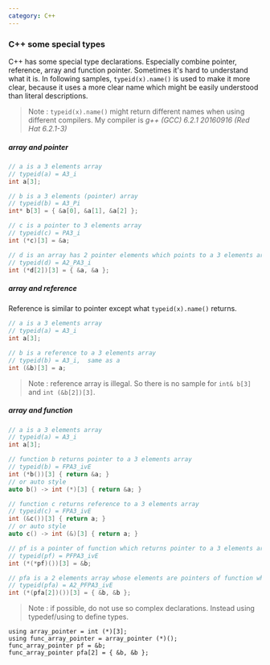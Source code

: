```yaml
---
category: C++
---
```


### C++ some special types
C++ has some special type declarations. Especially combine pointer, reference, array and function pointer. Sometimes it's hard to understand what it is. In following samples, `typeid(x).name()` is used to make it more clear, because it uses a more clear name which might be easily understood than  literal descriptions.
> Note : `typeid(x).name()` might return different names when using different compilers. My compiler is *g++ (GCC) 6.2.1 20160916 (Red Hat 6.2.1-3)*

##### array and pointer
```c++
// a is a 3 elements array
// typeid(a) = A3_i
int a[3];

// b is a 3 elements (pointer) array
// typeid(b) = A3_Pi
int* b[3] = { &a[0], &a[1], &a[2] };

// c is a pointer to 3 elements array
// typeid(c) = PA3_i
int (*c)[3] = &a;

// d is an array has 2 pointer elements which points to a 3 elements array
// typeid(d) = A2_PA3_i
int (*d[2])[3] = { &a, &a };
```

##### array and reference
Reference is similar to pointer except what `typeid(x).name()` returns.
```c++
// a is a 3 elements array
// typeid(a) = A3_i
int a[3];

// b is a reference to a 3 elements array
// typeid(b) = A3_i,  same as a
int (&b)[3] = a;
```
> Note : reference array is illegal. So there is no sample for `int& b[3]` and `int (&b[2])[3]`.

##### array and function
```c++
// a is a 3 elements array
// typeid(a) = A3_i
int a[3];

// function b returns pointer to a 3 elements array
// typeid(b) = FPA3_ivE
int (*b())[3] { return &a; }
// or auto style
auto b() -> int (*)[3] { return &a; }

// function c returns reference to a 3 elements array
// typeid(c) = FPA3_ivE
int (&c())[3] { return a; }
// or auto style
auto c() -> int (&)[3] { return a; }

// pf is a pointer of function which returns pointer to a 3 elements array
// typeid(pf) = PFPA3_ivE
int (*(*pf)())[3] = &b;

// pfa is a 2 elements array whose elements are pointers of function which returns pointer to a 3 elements array
// typeid(pfa) = A2_PFPA3_ivE
int (*(pfa[2])())[3] = { &b, &b };
```
> Note : if possible, do not use so complex declarations. Instead using typedef/using to define types.

```
using array_pointer = int (*)[3];
using func_array_pointer = array_pointer (*)();
func_array_pointer pf = &b;
func_array_pointer pfa[2] = { &b, &b };
```